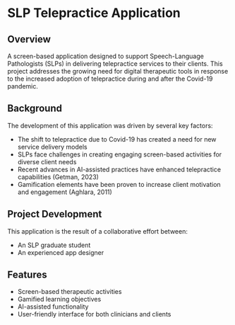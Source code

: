 # SLP Telepractice Application

## Overview
A screen-based application designed to support Speech-Language Pathologists (SLPs) in delivering telepractice services to their clients. This project addresses the growing need for digital therapeutic tools in response to the increased adoption of telepractice during and after the Covid-19 pandemic.

## Background
The development of this application was driven by several key factors:
- The shift to telepractice due to Covid-19 has created a need for new service delivery models
- SLPs face challenges in creating engaging screen-based activities for diverse client needs
- Recent advances in AI-assisted practices have enhanced telepractice capabilities (Getman, 2023)
- Gamification elements have been proven to increase client motivation and engagement (Aghlara, 2011)

## Project Development
This application is the result of a collaborative effort between:
- An SLP graduate student
- An experienced app designer

## Features
- Screen-based therapeutic activities
- Gamified learning objectives
- AI-assisted functionality
- User-friendly interface for both clinicians and clients
